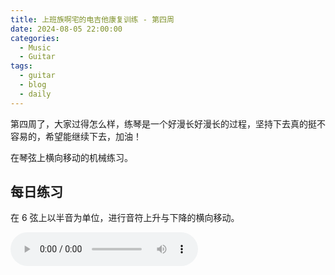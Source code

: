 ```yaml
---
title: 上班族啊宅的电吉他康复训练 - 第四周
date: 2024-08-05 22:00:00
categories:
  - Music
  - Guitar
tags:
  - guitar
  - blog
  - daily
---
```


第四周了，大家过得怎么样，练琴是一个好漫长好漫长的过程，坚持下去真的挺不容易的，希望能继续下去，加油！

在琴弦上横向移动的机械练习。

<!-- more -->

## 每日练习

在 6 弦上以半音为单位，进行音符上升与下降的横向移动。

<audio controls src="/guitar/daily-4.mp3" />

## 周一

不使用小指，弹奏三连音的横向移动。

<audio controls src="/guitar/2024-08-05.mp3" />

## 周二

小指与食指的横向移动。

<audio controls src="/guitar/2024-08-06.mp3" />

## 周三

在 ② 弦与 ③ 弦上，进行跨越两个品格的横向反复移动。

<audio controls src="/guitar/2024-08-07.mp3" />

> 这是一个音符间隔为一个全音（全音阶）的横向移动，由于使用了划弦音，能得到很强的演奏效果。